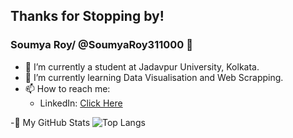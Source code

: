 ## Thanks for Stopping by!

### Soumya Roy/ @SoumyaRoy311000 👋

- 🔭 I’m currently a student at Jadavpur University, Kolkata.
- 🌱 I’m currently learning Data Visualisation and Web Scrapping.
- 📫 How to reach me:
    - LinkedIn: [Click Here](https://www.linkedin.com/in/soumya-roy-07484b237)

-:receipt: My GitHub Stats
![Top Langs](https://github-readme-stats.vercel.app/api/top-langs/?username=SoumyaRoy311000&theme=tokyonight)
